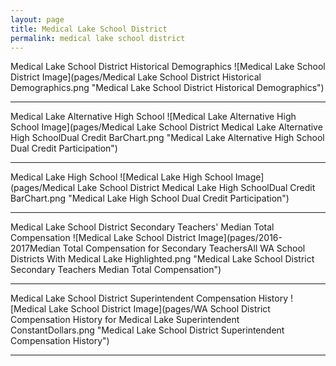 ```yaml
---
layout: page
title: Medical Lake School District
permalink: medical lake school district
---
```



Medical Lake School District Historical Demographics
![Medical Lake School District Image](pages/Medical Lake School District Historical Demographics.png "Medical Lake School District Historical Demographics")

___

Medical Lake Alternative High School
![Medical Lake Alternative High School Image](pages/Medical Lake School District Medical Lake Alternative High SchoolDual Credit BarChart.png "Medical Lake Alternative High School Dual Credit Participation")

___

Medical Lake High School
![Medical Lake High School Image](pages/Medical Lake School District Medical Lake High SchoolDual Credit BarChart.png "Medical Lake High School Dual Credit Participation")

___

Medical Lake School District Secondary Teachers' Median Total Compensation
![Medical Lake School District Image](pages/2016-2017Median Total Compensation for Secondary TeachersAll WA School Districts With Medical Lake Highlighted.png "Medical Lake School District Secondary Teachers Median Total Compensation")

___

Medical Lake School District Superintendent Compensation History
![Medical Lake School District Image](pages/WA School District Compensation History for Medical Lake Superintendent ConstantDollars.png "Medical Lake School District Superintendent Compensation History")

___

